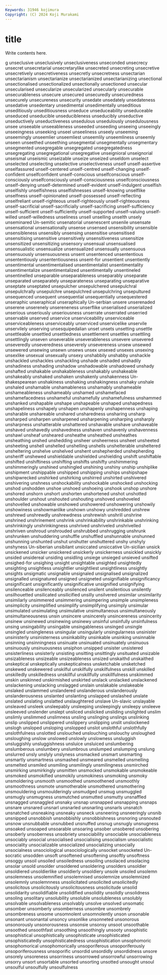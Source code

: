 ```yaml
---
Keywords: 31946 kojimura
Copyright: (C) 2024 Koji Murakami
---
```


# title

Write contents here.



g unseclusive unseclusively unseclusiveness
unseconded unsecrecy unsecret unsecretarial unsecretarylike unsecreted unsecreting unsecretive unsecretively unsecretiveness
unsecretly unsecretness unsectarian unsectarianism unsectarianize unsectarianized unsectarianizing unsectional unsectionalised unsectionalized
unsectionally unsectioned unsecular unsecularised unsecularize unsecularized unsecularly unsecurable unsecurableness unsecure
unsecured unsecuredly unsecuredness unsecurely unsecureness unsecurity unsedate unsedately unsedateness unsedative
unsedentary unsedimental unsedimentally unseditious unseditiously unseditiousness unseduce unseduceability unseduceable unseduced
unseducible unseducibleness unseducibly unseductive unseductively unseductiveness unsedulous unsedulously unsedulousness unsee
unseeable unseeableness unseeded unseeding unseeing unseeingly unseeingness unseeking unseel unseeliness
unseely unseeming unseemingly unseemlier unseemliest unseemlily unseemliness unseemly unseen unseethed
unseething unsegmental unsegmentally unsegmentary unsegmented unsegregable unsegregated unsegregatedness unsegregating unsegregational
unsegregative unseignioral unseignorial unseismal unseismic unseizable unseize unseized unseldom unselect
unselected unselecting unselective unselectiveness unself unself-assertive unselfassured unself-centered unself-centred unself-changing
unself-confident unselfconfident unself-conscious unselfconscious unself-consciously unselfconsciously unself-consciousness unselfconsciousness unself-denying unself-determined
unself-evident unself-indulgent unselfish unselfishly unselfishness unselfishnesses unself-knowing unselflike unselfness unself-opinionated
unself-possessed unself-reflecting unselfreliant unself-righteous unself-righteously unself-righteousness unself-sacrificial unself-sacrificially unself-sacrificing unself-sufficiency
unself-sufficient unself-sufficiently unself-supported unself-valuing unself-willed unself-willedness unseliness unsell unselling unselth
unsely unseminared Un-semitic unsenatorial unsenescent unsenile unsensate unsensational unsensationally unsense
unsensed unsensibility unsensible unsensibleness unsensibly unsensing unsensitise unsensitised unsensitising unsensitive
unsensitively unsensitiveness unsensitize unsensitized unsensitizing unsensory unsensual unsensualised unsensualistic unsensualize
unsensualized unsensually unsensuous unsensuously unsensuousness unsent unsentenced unsententious unsententiously unsententiousness
unsent-for unsentient unsentiently unsentimental unsentimentalised unsentimentalist unsentimentality unsentimentalize unsentimentalized unsentimentally
unsentineled unsentinelled unseparable unseparableness unseparably unseparate unseparated unseparately unseparateness unseparating
unseparative unseptate unseptated unsepulcher unsepulchered unsepulchral unsepulchrally unsepulchre unsepulchred unsepulchring
unsepultured unsequenced unsequent unsequential unsequentially unsequestered unseraphic unseraphical unseraphically Un-serbian
unsere unserenaded unserene unserenely unsereneness unserflike unserialised unserialized unserious unseriously
unseriousness unserrate unserrated unserried unservable unserved unservice unserviceability unserviceable unserviceableness
unserviceably unserviced unservicelike unservile unservilely unserving unsesquipedalian unset unsets unsetting
unsettle unsettleable unsettled unsettledness unsettlement unsettles unsettling unsettlingly unseven unseverable
unseverableness unsevere unsevered unseveredly unseveredness unseverely unsevereness unsew unsewed unsewered
unsewing unsewn unsews unsex unsexed unsexes unsexing unsexlike unsexual unsexually
unsexy unshabbily unshabby unshackle unshackled unshackles unshackling unshade unshaded unshadily
unshadiness unshading unshadow unshadowable unshadowed unshady unshafted unshakable unshakableness unshakably
unshakeable unshakeably unshaked unshaken unshakenly unshakenness Un-shakespearean unshakiness unshaking unshakingness
unshaky unshale unshaled unshamable unshamableness unshamably unshameable unshameableness unshameably unshamed
unshamefaced unshamefacedness unshameful unshamefully unshamefulness unshammed unshanked unshapable unshape unshapeable
unshaped unshapedness unshapeliness unshapely unshapen unshapenly unshapenness unshaping unsharable unshareable
unshared unsharedness unsharing unsharp unsharped unsharpen unsharpened unsharpening unsharping unsharply
unsharpness unshatterable unshattered unshavable unshave unshaveable unshaved unshavedly unshavedness unshaven
unshavenly unshavenness unshawl unsheaf unsheared unsheathe unsheathed unsheathes unsheathing unshed
unshedding unsheer unsheerness unsheet unsheeted unsheeting unshell unshelled unshelling unshells
unshelterable unsheltered unsheltering unshelve unshelved unshent unshepherded unshepherding unsheriff unshewed
unshieldable unshielded unshielding unshift unshiftable unshifted unshiftiness unshifting unshifts unshifty
unshimmering unshimmeringly unshined unshingled unshining unshiny unship unshiplike unshipment unshippable
unshipped unshipping unships unshipshape unshipwrecked unshirked unshirking unshirred unshirted unshivered
unshivering unshness unshockability unshockable unshocked unshocking unshod unshodden unshoe unshoed
unshoeing unshook unshop unshore unshored unshorn unshort unshorten unshortened unshot
unshotted unshoulder unshout unshouted unshouting unshoved unshoveled unshovelled unshowable unshowed
unshowered unshowering unshowily unshowiness unshowmanlike unshown unshowy unshredded unshrew unshrewd
unshrewdly unshrewdness unshrewish unshrill unshrine unshrined unshrinement unshrink unshrinkability unshrinkable
unshrinking unshrinkingly unshrinkingness unshrived unshriveled unshrivelled unshriven unshroud unshrouded unshrubbed
unshrugging unshrunk unshrunken unshuddering unshuffle unshuffled unshunnable unshunned unshunning unshunted
unshut unshutter unshuttered unshy unshyly unshyness Un-siberian unsibilant unsiccated unsiccative
Un-sicilian unsick unsickened unsicker unsickered unsickerly unsickerness unsickled unsickly unsided
unsidereal unsiding unsidling unsiege unsieged unsieved unsifted unsighed-for unsighing unsight
unsightable unsighted unsightedly unsighting unsightless unsightlier unsightliest unsightliness unsightly unsights
unsigmatic unsignable unsignaled unsignalised unsignalized unsignalled unsignatured unsigned unsigneted unsignifiable
unsignificancy unsignificant unsignificantly unsignificative unsignified unsignifying unsilenceable unsilenceably unsilenced unsilent
unsilentious unsilently unsilhouetted unsilicated unsilicified unsilly unsilvered unsimilar unsimilarity unsimilarly
unsimmered unsimmering unsimpering unsimple unsimpleness unsimplicity unsimplified unsimplify unsimplifying unsimply
unsimular unsimulated unsimulating unsimulative unsimultaneous unsimultaneously unsimultaneousness unsin unsincere unsincerely
unsincereness unsincerity unsinew unsinewed unsinewing unsinewy unsinful unsinfully unsinfulness unsing
unsingability unsingable unsingableness unsinged unsingle unsingled unsingleness unsingular unsingularly unsingularness
unsinister unsinisterly unsinisterness unsinkability unsinkable unsinking unsinnable unsinning unsinningness unsinuate
unsinuated unsinuately unsinuous unsinuously unsinuousness unsiphon unsipped unsister unsistered unsisterliness
unsisterly unsisting unsitting unsittingly unsituated unsizable unsizableness unsizeable unsizeableness unsized
unskaithd unskaithed unskeptical unskeptically unskepticalness unsketchable unsketched unskewed unskewered unskilful
unskilfully unskilfulness unskill unskilled unskilledly unskilledness unskillful unskillfully unskillfulness unskimmed
unskin unskinned unskirmished unskirted unslack unslacked unslackened unslackening unslacking unslagged
unslain unslakable unslakeable unslaked unslammed unslandered unslanderous unslanderously unslanderousness unslanted
unslanting unslapped unslashed unslate unslated unslating unslatted unslaughtered unslave Un-slavic
unslayable unsleaved unsleek unsleepably unsleeping unsleepingly unsleepy unsleeve unsleeved unslender
unslept unsliced unslicked unsliding unslighted unslim unslimly unslimmed unslimness unsling
unslinging unslings unslinking unslip unslipped unslippered unslippery unslipping unslit unslockened
unslogh unsloped unsloping unslopped unslot unslothful unslothfully unslothfulness unslotted unslouched
unslouching unslouchy unsloughed unsloughing unslow unslowed unslowly unslowness unsluggish unsluggishly
unsluggishness unsluice unsluiced unslumbering unslumberous unslumbery unslumbrous unslumped unslumping unslung
unslurred unsly unslyly unslyness unsmacked unsmart unsmarting unsmartly unsmartness unsmashed
unsmeared unsmelled unsmelling unsmelted unsmiled unsmiling unsmilingly unsmilingness unsmirched unsmirking
unsmirkingly unsmitten unsmocked unsmokable unsmokeable unsmoked unsmokified unsmokily unsmokiness unsmoking
unsmoky unsmoldering unsmooth unsmoothed unsmoothened unsmoothly unsmoothness unsmote unsmotherable unsmothered
unsmothering unsmouldering unsmoulderingly unsmudged unsmug unsmuggled unsmugly unsmugness unsmutched unsmutted
unsmutty unsnaffled unsnagged unsnaggled unsnaky unsnap unsnapped unsnapping unsnaps unsnare
unsnared unsnarl unsnarled unsnarling unsnarls unsnatch unsnatched unsneaking unsneaky unsneck
unsneering unsneeringly unsnib unsnipped unsnobbish unsnobbishly unsnobbishness unsnoring unsnouted unsnow
unsnubbable unsnubbed unsnuffed unsnug unsnugly unsnugness unsoaked unsoaped unsoarable unsoaring
unsober unsobered unsobering unsoberly unsoberness unsobriety unsociability unsociable unsociableness unsociably
unsocial unsocialised unsocialising unsocialism unsocialistic unsociality unsocializable unsocialized unsocializing unsocially
unsocialness unsociological unsociologically unsocket unsocketed Un-socratic unsodden unsoft unsoftened unsoftening
unsoftly unsoftness unsoggy unsoil unsoiled unsoiledness unsoiling unsolaced unsolacing unsolar
unsold unsolder unsoldered unsoldering unsolders unsoldier unsoldiered unsoldierlike unsoldierly unsoldiery
unsole unsoled unsolemn unsolemness unsolemnified unsolemnised unsolemnize unsolemnized unsolemnly unsolemnness
unsolicitated unsolicited unsolicitedly unsolicitous unsolicitously unsolicitousness unsolicitude unsolid unsolidarity unsolidifiable
unsolidified unsolidity unsolidly unsolidness unsoling unsolitary unsolubility unsoluble unsolubleness unsolubly
unsolvable unsolvableness unsolvably unsolve unsolved unsomatic unsomber unsomberly unsomberness unsombre
unsombrely unsombreness unsome unsomnolent unsomnolently unson unsonable unsonant unsonantal unsoncy
unsonlike unsonneted unsonorous unsonorously unsonorousness unsonsie unsonsy unsoot unsoothable unsoothed
unsoothfast unsoothing unsoothingly unsooty unsophistic unsophistical unsophistically unsophisticate unsophisticated unsophisticatedly
unsophisticatedness unsophistication unsophomoric unsophomorical unsophomorically unsoporiferous unsoporiferously unsoporiferousness unsoporific unsordid
unsordidly unsordidness unsore unsorely unsoreness unsorriness unsorrowed unsorrowful unsorrowing unsorry
unsort unsortable unsorted unsorting unsotted unsought unsoul unsoulful unsoulfully unsoulfulness
